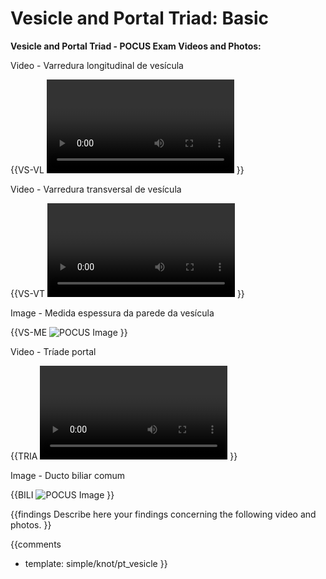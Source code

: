 # Vesicle and Portal Triad: Basic

**Vesicle and Portal Triad - POCUS Exam Videos and Photos:**

Video - Varredura longitudinal de vesícula

{{VS-VL
<video></video>
}}

Video - Varredura transversal de vesícula

{{VS-VT
<video></video>
}}

Image - Medida espessura da parede da vesícula

{{VS-ME
![POCUS Image](template/image-stub.svg)
}}

Video - Tríade portal

{{TRIA
<video></video>
}}

Image - Ducto biliar comum

{{BILI
![POCUS Image](template/image-stub.svg)
}}

{{findings
Describe here your findings concerning the following video and photos.
}}

{{comments
* template: simple/knot/pt_vesicle
}}
